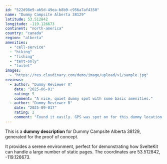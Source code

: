 ```yaml
---
id: "522d98e9-ab5d-49ea-b8b9-c956a7af4350"
name: "Dummy Campsite Alberta 38129"
latitude: 53.512842
longitude: -119.126673
continent: "north-america"
country: "canada"
region: "alberta"
amenities:
  - "cell-service"
  - "hiking"
  - "fishing"
  - "tent-only"
  - "toilet"
images:
  - "https://res.cloudinary.com/demo/image/upload/v1/sample.jpg"
reviews:
  - author: "Dummy Reviewer A"
    date: "2025-06-01"
    rating: 5
    comment: "A nice, quiet dummy spot with some basic amenities."
  - author: "Dummy Reviewer B"
    date: "2025-09-017"
    rating: 2
    comment: "Found it easily. GPS was spot on for this dummy location."
---
```


This is a **dummy description** for Dummy Campsite Alberta 38129, generated for the proof of concept.

It provides a serene environment, perfect for demonstrating how SvelteKit can handle a large number of static pages. The coordinates are 53.512842, -119.126673.
